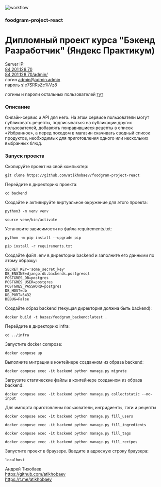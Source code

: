 ![workflow](https://github.com/atikhobaev/foodgram-project-react/actions/workflows/foodgram_workflow.yml/badge.svg?)

### foodgram-project-react

# Дипломный проект курса "Бэкенд Разработчик" (Яндекс Практикум)

Server IP:  
[84.201.128.70](http://84.201.128.70/)  
[84.201.128.70/admin/](http://84.201.128.70/admin/)  
логин admin@admin.admin  
пароль s!e7SRRsZc%Vz8  

логины и пароли остальных пользователей [тут](https://github.com/atikhobaev/foodgram-project-react/blob/master/backend/data/users.csv)  

### Описание

Онлайн-сервис и API для него. На этом сервисе пользователи 
могут публиковать рецепты, подписываться на публикации других 
пользователей, добавлять понравившиеся рецепты в список «Избранное», 
а перед походом в магазин скачивать сводный список продуктов, 
необходимых для приготовления одного или нескольких выбранных блюд.

### Запуск проекта

Скопируйте проект на свой компьютер:

```
git clone https://github.com/atikhobaev/foodgram-project-react
```

Перейдите в директорию проекта:

```
cd backend
```

Cоздайте и активируйте виртуальное окружение для этого проекта:

```
python3 -m venv venv
```

```
source venv/bin/activate
```

Установите зависимости из файла requirements.txt:

```
python -m pip install --upgrade pip
```

```
pip install -r requirements.txt
```

Создайте файл .env в директории backend и заполните его данными по этому 
образцу:

```
SECRET_KEY='some_secret_key'
DB_ENGINE=django.db.backends.postgresql
POSTGRES_DB=postgres
POSTGRES_USER=postgres
POSTGRES_PASSWORD=postgres
DB_HOST=db
DB_PORT=5432
DEBUG=False
```

Создайте образ backend (текущая директория должна быть backend):

```
docker build -t bazaz/foodgram_backend:latest .
```

Перейдите в директорию infra:

```
cd ../infra
```

Запустите docker compose:

```
docker compose up
```

Выполните миграции в контейнере созданном из образа backend:

```
docker compose exec -it backend python manage.py migrate
```

Загрузите статические файлы в контейнере созданном из образа backend:

```
docker compose exec -it backend python manage.py collectstatic --no-input
```

Для импорта приготовлены пользователи, ингридиенты, тэги и рецепты

```
docker compose exec -it backend python manage.py fill_users
```
  
```
docker compose exec -it backend python manage.py fill_ingredients
```
  
```
docker compose exec -it backend python manage.py fill_tags
```
  
```
docker compose exec -it backend python manage.py fill_recipes
```


Запустите проект в браузере.
Введите в адресную строку браузера:

```
localhost
```
  
Андрей Тихобаев  
https://github.com/atikhobaev  
https://t.me/atikhobaev